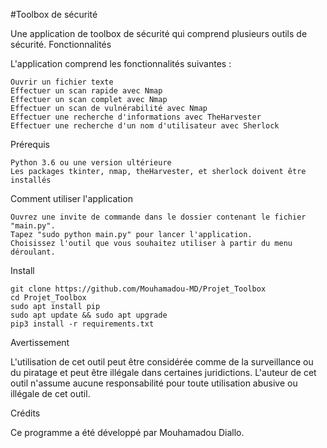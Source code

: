 #Toolbox de sécurité

Une application de toolbox de sécurité qui comprend plusieurs outils de sécurité.
Fonctionnalités

L'application comprend les fonctionnalités suivantes :

    Ouvrir un fichier texte
    Effectuer un scan rapide avec Nmap
    Effectuer un scan complet avec Nmap
    Effectuer un scan de vulnérabilité avec Nmap
    Effectuer une recherche d'informations avec TheHarvester
    Effectuer une recherche d'un nom d'utilisateur avec Sherlock

Prérequis

    Python 3.6 ou une version ultérieure
    Les packages tkinter, nmap, theHarvester, et sherlock doivent être installés

Comment utiliser l'application

    Ouvrez une invite de commande dans le dossier contenant le fichier "main.py".
    Tapez "sudo python main.py" pour lancer l'application.
    Choisissez l'outil que vous souhaitez utiliser à partir du menu déroulant.
    
Install

    git clone https://github.com/Mouhamadou-MD/Projet_Toolbox
    cd Projet_Toolbox
    sudo apt install pip
    sudo apt update && sudo apt upgrade
    pip3 install -r requirements.txt
  
Avertissement

L'utilisation de cet outil peut être considérée comme de la surveillance ou du piratage et peut être illégale dans certaines juridictions. L'auteur de cet outil n'assume aucune responsabilité pour toute utilisation abusive ou illégale de cet outil.

Crédits

Ce programme a été développé par Mouhamadou Diallo.
